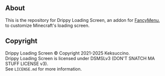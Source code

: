 ## About

This is the repository for Drippy Loading Screen, an addon for [FancyMenu](https://github.com/Keksuccino/FancyMenu), to customize Minecraft's loading screen.

## Copyright

Drippy Loading Screen © Copyright 2021-2025 Keksuccino.<br>
Drippy Loading Screen is licensed under DSMSLv3 (DON'T SNATCH MA STUFF LICENSE v3).<br>
See `LICENSE.md` for more information.


